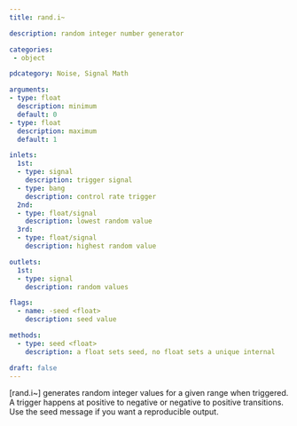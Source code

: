 ```yaml
---
title: rand.i~

description: random integer number generator

categories:
 - object

pdcategory: Noise, Signal Math

arguments:
- type: float
  description: minimum
  default: 0
- type: float
  description: maximum
  default: 1

inlets:
  1st:
  - type: signal
    description: trigger signal
  - type: bang
    description: control rate trigger
  2nd:
  - type: float/signal
    description: lowest random value
  3rd:
  - type: float/signal
    description: highest random value

outlets:
  1st:
  - type: signal
    description: random values

flags:
  - name: -seed <float> 
    description: seed value

methods:
  - type: seed <float>
    description: a float sets seed, no float sets a unique internal

draft: false
---
```


[rand.i~] generates random integer values for a given range when triggered. A trigger happens at positive to negative or negative to positive transitions. Use the seed message if you want a reproducible output.